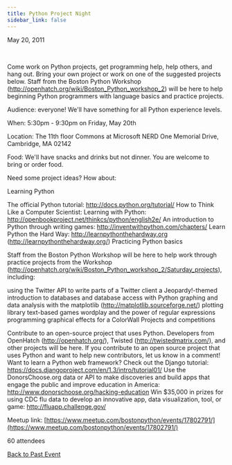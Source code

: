 ```yaml
---
title: Python Project Night
sidebar_link: false
---
```


May 20, 2011


   

Come work on Python projects, get programming help, help others, and hang out. Bring your own project or work on one of the suggested projects below. Staff from the Boston Python Workshop (http://openhatch.org/wiki/Boston_Python_workshop_2) will be here to help beginning Python programmers with language basics and practice projects.

Audience: everyone! We'll have something for all Python experience levels.

When: 5:30pm - 9:30pm on Friday, May 20th

Location: The 11th floor Commons at Microsoft NERD One Memorial Drive, Cambridge, MA 02142

Food: We'll have snacks and drinks but not dinner. You are welcome to bring or order food.

Need some project ideas? How about:

Learning Python

The official Python tutorial: http://docs.python.org/tutorial/ How to Think Like a Computer Scientist: Learning with Python: http://openbookproject.net/thinkcs/python/english2e/ An introduction to Python through writing games: http://inventwithpython.com/chapters/ Learn Python the Hard Way: http://learnpythonthehardway.org (http://learnpythonthehardway.org/) Practicing Python basics

Staff from the Boston Python Workshop will be here to help work through practice projects from the Workshop (http://openhatch.org/wiki/Boston_Python_workshop_2/Saturday_projects), including:

using the Twitter API to write parts of a Twitter client a Jeopardy!-themed introduction to databases and database access with Python graphing and data analysis with the matplotlib (http://matplotlib.sourceforge.net/) plotting library text-based games wordplay and the power of regular expressions programming graphical effects for a ColorWall Projects and competitions

Contribute to an open-source project that uses Python. Developers from OpenHatch (http://openhatch.org/), Twisted (http://twistedmatrix.com/), and other projects will be here. If you contribute to an open source project that uses Python and want to help new contributors, let us know in a comment! Want to learn a Python web framework? Check out the Django tutorial: https://docs.djangoproject.com/en/1.3/intro/tutorial01/ Use the DonorsChoose.org data or API to make discoveries and build apps that engage the public and improve education in America: http://www.donorschoose.org/hacking-education Win $35,000 in prizes for using CDC flu data to develop an innovative app, data visualization, tool, or game: http://fluapp.challenge.gov/


Meetup link: [https://www.meetup.com/bostonpython/events/17802791/](https://www.meetup.com/bostonpython/events/17802791/)

60 attendees

[Back to Past Event](past-events.md)